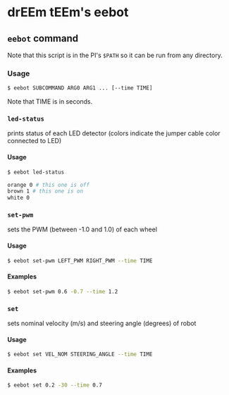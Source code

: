 # drEEm tEEm's eebot

## `eebot` command

Note that this script is in the PI's `$PATH` so it can be run from any directory.

### Usage

```bash
$ eebot SUBCOMMAND ARG0 ARG1 ... [--time TIME]
```

Note that TIME is in seconds.

### `led-status`

prints status of each LED detector (colors indicate the jumper cable color connected to LED)

#### Usage

```bash
$ eebot led-status

orange 0 # this one is off
brown 1 # this one is on
white 0
```

### `set-pwm`

sets the PWM (between -1.0 and 1.0) of each wheel

#### Usage

```bash
$ eebot set-pwm LEFT_PWM RIGHT_PWM --time TIME
```

#### Examples

```bash
$ eebot set-pwm 0.6 -0.7 --time 1.2
```

### `set`

sets nominal velocity (m/s) and steering angle (degrees) of robot

#### Usage

```bash
$ eebot set VEL_NOM STEERING_ANGLE --time TIME
```

#### Examples

```bash
$ eebot set 0.2 -30 --time 0.7
```
